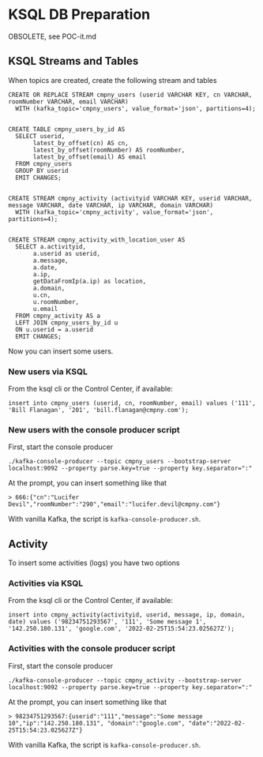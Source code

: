 # KSQL DB Preparation

OBSOLETE, see POC-it.md

## KSQL Streams and Tables

When topics are created, create the following stream and tables

    CREATE OR REPLACE STREAM cmpny_users (userid VARCHAR KEY, cn VARCHAR, roomNumber VARCHAR, email VARCHAR)
      WITH (kafka_topic='cmpny_users', value_format='json', partitions=4);


    CREATE TABLE cmpny_users_by_id AS
      SELECT userid,
           latest_by_offset(cn) AS cn,
           latest_by_offset(roomNumber) AS roomNumber,
           latest_by_offset(email) AS email
      FROM cmpny_users
      GROUP BY userid
      EMIT CHANGES; 


    CREATE STREAM cmpny_activity (activityid VARCHAR KEY, userid VARCHAR, message VARCHAR, date VARCHAR, ip VARCHAR, domain VARCHAR)
      WITH (kafka_topic='cmpny_activity', value_format='json', partitions=4);


    CREATE STREAM cmpny_activity_with_location_user AS
      SELECT a.activityid,
           a.userid as userid,
           a.message,
           a.date,
           a.ip,
           getDataFromIp(a.ip) as location,
           a.domain,
           u.cn,
           u.roomNumber,
           u.email
      FROM cmpny_activity AS a
      LEFT JOIN cmpny_users_by_id u
      ON u.userid = a.userid
      EMIT CHANGES;

Now you can insert some users. 

### New users via KSQL

From the ksql cli or the Control Center, if available:

    insert into cmpny_users (userid, cn, roomNumber, email) values ('111', 'Bill Flanagan', '201', 'bill.flanagan@cmpny.com');

### New users with the console producer script

First, start the console producer

    ./kafka-console-producer --topic cmpny_users --bootstrap-server localhost:9092 --property parse.key=true --property key.separator=":"

At the prompt, you can insert something like that

    > 666:{"cn":"Lucifer Devil","roomNumber":"290","email":"lucifer.devil@cmpny.com"}

With vanilla Kafka, the script is `kafka-console-producer.sh`.

## Activity

To insert some activities (logs) you have two options

### Activities via KSQL

From the ksql cli or the Control Center, if available:

    insert into cmpny_activity(activityid, userid, message, ip, domain, date) values ('98234751293567', '111', 'Some message 1', '142.250.180.131', 'google.com', '2022-02-25T15:54:23.025627Z');

### Activities with the console producer script

First, start the console producer

    ./kafka-console-producer --topic cmpny_activity --bootstrap-server localhost:9092 --property parse.key=true --property key.separator=":"

At the prompt, you can insert something like that

    > 98234751293567:{userid":"111","message":"Some message 10","ip":"142.250.180.131", "domain":"google.com", "date":"2022-02-25T15:54:23.025627Z"}

With vanilla Kafka, the script is `kafka-console-producer.sh`.